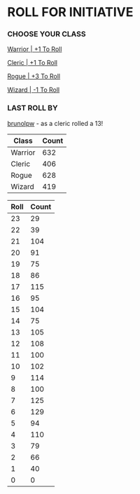# ROLL FOR INITIATIVE
### CHOOSE YOUR CLASS

[Warrior | +1 To Roll](https://github.com/benjaminsampica/benjaminsampica/issues/new?title=roll%7Cwarrior&body=Just+click+%27Submit+new+issue%27.)

[Cleric | +1 To Roll](https://github.com/benjaminsampica/benjaminsampica/issues/new?title=roll%7Ccleric&body=Just+click+%27Submit+new+issue%27.)

[Rogue | +3 To Roll](https://github.com/benjaminsampica/benjaminsampica/issues/new?title=roll%7Crogue&body=Just+click+%27Submit+new+issue%27.)

[Wizard | -1 To Roll](https://github.com/benjaminsampica/benjaminsampica/issues/new?title=roll%7Cwizard&body=Just+click+%27Submit+new+issue%27.)
### LAST ROLL BY
[brunolpw](https://www.github.com/brunolpw) - as a cleric rolled a 13!

|Class|Count|
|-|-|
|Warrior|632|
|Cleric|406|
|Rogue|628|
|Wizard|419|

|Roll|Count|
|-|-|
|23|29
|22|39
|21|104
|20|91
|19|75
|18|86
|17|115
|16|95
|15|104
|14|75
|13|105
|12|108
|11|100
|10|102
|9|114
|8|100
|7|125
|6|129
|5|94
|4|110
|3|79
|2|66
|1|40
|0|0
